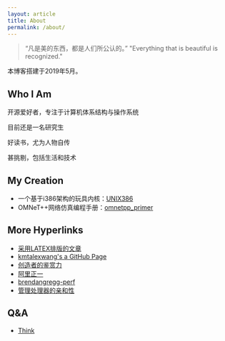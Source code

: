 ```yaml
---
layout: article
title: About
permalink: /about/
---
```


>“凡是美的东西，都是人们所公认的。”
>"Everything that is beautiful is recognized."

本博客搭建于2019年5月。

## Who I Am ##

开源爱好者，专注于计算机体系结构与操作系统

目前还是一名研究生

好读书，尤为人物自传

甚挑剔，包括生活和技术

## My Creation ##

- 一个基于i386架构的玩具内核：[UNIX386](https://github.com/wangrongwei/UNIX386)
- OMNeT++网络仿真编程手册：[omnetpp_primer](https://github.com/wangrongwei/omnetpp_primer)

## More Hyperlinks ##

- [采用LATEX排版的文章](https://wangrongwei.github.io/LATEX/)
- [kmtalexwang's a GitHub Page](https://kmtalexwang.github.io/)
- [创造者的鉴赏力](http://daiyuwen.freeshell.org/gb/taste/taste.html)
- [阿里正一](http://ilinuxkernel.com/)
- [brendangregg-perf](http://www.brendangregg.com/perf.html)
- [管理处理器的亲和性](https://www.ibm.com/developerworks/cn/linux/l-affinity.html)

## Q&A

- [Think]()


